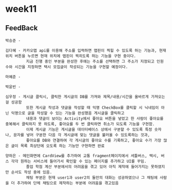 # week11

## FeedBack

    박승준 - 
    
    김다혜 - 카카오맵 api를 이용해 주소를 입력하면 맵핀이 찍힐 수 있도록 하는 기능과, 현재위치 버튼을 누르면 현재 위치에 맵핀이 찍히도록 하는 기능을 구현 중이다. 
             지금 진행 중인 부분을 완성한 후에는 주소를 선택하면 그 주소가 지정되고 인원 수와 시간을 지정하면 택시 모집글이 작성되는 기능을 구현할 예정이다.
    
    마혜준 - 
    
    박윤빈 - 
    
    심우정 - 게시글 클릭시, 클릭한 게시글의 DB를 가져와 제목/내용/시간을 올바르게 가져오는 걸 성공함 
             또한 게시글 작성과 댓글을 작성할 때 익명 CheckBox를 클릭할 시 닉네임이 아닌 익명으로 글을 작성할 수 있는 기능을 완성했음 게시글을 클릭하고 
             내용과 댓글이 보이는 Activity에서 좋아요 버튼을 넣었고 한 사람이 좋아요를 중복해서 클릭하지 못 하도록, 좋아요를 두 번 클릭하면 취소가 되도록 기능을 구현함.
             이제 게시글 기능은 게시글을 데이터베이스 상에서 구분할 수 있도록 특정 숫자나, 문자를 넣어 구분한 다음 각 게시글에 맞는 댓글을 불러올 수 있도록하는 것과, 
             좋아요를 DB와 연결하여 각 게시글의 좋아요 수를 기록하고, 좋아요 수가 가장 많은 글이 목록 최상단에 오도록 하는 기능만 구현하면 완료
             
    양하은 - 메인화면에 CardView를 추가하여 교통 fragment페이지에서 셔틀버스, 택시, 버스 각각 원하는 서비스에 들어가서 확인할 수 있는 페이지를 추가하고 UI를 꾸밈.
             졸업 학점 계산 부분에서의 어려움을 겪고 있어 아직 제작에 들어가지는 못하였지만 순서도 작성 중에 있음.
             채팅 부분은 현재 user1과 user2의 둘만의 대화는 성공하였으나 그 채팅에 사람을 더 추가하여 단체 채팅으로 제작하는 부분에 어려움을 겪고있음
             
             
